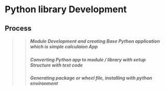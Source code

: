 # Python library Development 

## Process 

>>##### Module Development and creating Base Python application which is simple calculaion App
>>##### Converting Python app to module / library with setup Structure with test code
>>##### Generating package or wheel file, installing with python environment 
